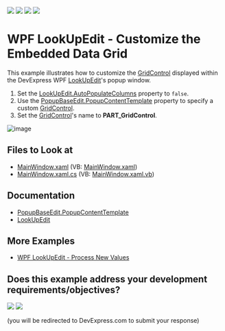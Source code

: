 <!-- default badges list -->
![](https://img.shields.io/endpoint?url=https://codecentral.devexpress.com/api/v1/VersionRange/128645178/21.1.5%2B)
[![](https://img.shields.io/badge/Open_in_DevExpress_Support_Center-FF7200?style=flat-square&logo=DevExpress&logoColor=white)](https://supportcenter.devexpress.com/ticket/details/E2648)
[![](https://img.shields.io/badge/📖_How_to_use_DevExpress_Examples-e9f6fc?style=flat-square)](https://docs.devexpress.com/GeneralInformation/403183)
[![](https://img.shields.io/badge/💬_Leave_Feedback-feecdd?style=flat-square)](#does-this-example-address-your-development-requirementsobjectives)
<!-- default badges end -->

# WPF LookUpEdit - Customize the Embedded Data Grid

This example illustrates how to customize the [GridControl](https://docs.devexpress.com/WPF/DevExpress.Xpf.Grid.GridControl) displayed within the DevExpress WPF [LookUpEdit](https://docs.devexpress.com/WPF/DevExpress.Xpf.Grid.LookUp.LookUpEdit)'s popup window.

1. Set the [LookUpEdit.AutoPopulateColumns](https://docs.devexpress.com/WPF/DevExpress.Xpf.Grid.LookUp.LookUpEdit.AutoPopulateColumns) property to `false`.
1. Use the [PopupBaseEdit.PopupContentTemplate](https://docs.devexpress.com/WPF/DevExpress.Xpf.Editors.PopupBaseEdit.PopupContentTemplate) property to specify a custom [GridControl](https://docs.devexpress.com/WPF/DevExpress.Xpf.Grid.GridControl).
2. Set the [GridControl](https://docs.devexpress.com/WPF/DevExpress.Xpf.Grid.GridControl)'s name to **PART_GridControl**.

![image](https://user-images.githubusercontent.com/65009440/186624388-6ae68b82-5db0-4313-9d53-a6021dab8310.png)

## Files to Look at

* [MainWindow.xaml](./CS/HowToCreateLookUpEdit/MainWindow.xaml) (VB: [MainWindow.xaml](./VB/HowToCreateLookUpEdit/MainWindow.xaml))
* [MainWindow.xaml.cs](./CS/HowToCreateLookUpEdit/MainWindow.xaml.cs) (VB: [MainWindow.xaml.vb](./VB/HowToCreateLookUpEdit/MainWindow.xaml.vb))

## Documentation

* [PopupBaseEdit.PopupContentTemplate](https://docs.devexpress.com/WPF/DevExpress.Xpf.Editors.PopupBaseEdit.PopupContentTemplate)
* [LookUpEdit](https://docs.devexpress.com/WPF/DevExpress.Xpf.Grid.LookUp.LookUpEdit)

## More Examples

* [WPF LookUpEdit - Process New Values](https://github.com/DevExpress-Examples/lookupedit-processing-new-values-e2646)
<!-- feedback -->
## Does this example address your development requirements/objectives?

[<img src="https://www.devexpress.com/support/examples/i/yes-button.svg"/>](https://www.devexpress.com/support/examples/survey.xml?utm_source=github&utm_campaign=wpf-lookupedit-customize-the-embedded-data-grid&~~~was_helpful=yes) [<img src="https://www.devexpress.com/support/examples/i/no-button.svg"/>](https://www.devexpress.com/support/examples/survey.xml?utm_source=github&utm_campaign=wpf-lookupedit-customize-the-embedded-data-grid&~~~was_helpful=no)

(you will be redirected to DevExpress.com to submit your response)
<!-- feedback end -->
